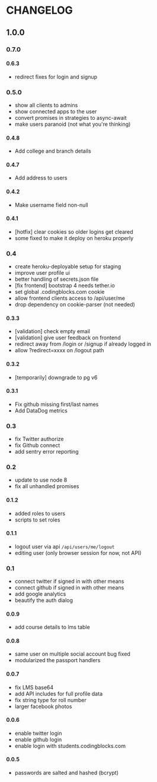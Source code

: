 # CHANGELOG

## 1.0.0
### 0.7.0

#### 0.6.3

 - redirect fixes for login and signup

### 0.5.0

  - show all clients to admins
  - show connected apps to the user
  - convert promises in strategies to async-await
  - make users paranoid (not what you're thinking)

#### 0.4.8

  - Add college and branch details

#### 0.4.7

  - Add address to users

#### 0.4.2

  - Make username field non-null

#### 0.4.1

  - [hotfix] clear cookies so older logins get cleared
  - some fixed to make it deploy on heroku properly

### 0.4

  - create heroku-deployable setup for staging
  - improve user profile ui
  - better handling of secrets.json file
  - [fix frontend] bootstrap 4 needs tether.io
  - set global .codingblocks.com cookie
  - allow frontend clients access to /api/user/me
  - drop dependency on cookie-parser (not needed)
  
#### 0.3.3 

  - \[validation\] check empty email
  - [validation] give user feedback on frontend 
  - redirect away from /login or /signup if already logged in
  - allow ?redirect=xxxx on /logout path
#### 0.3.2

  - [temporarily] downgrade to pg v6

#### 0.3.1

  - Fix github missing first/last names
  - Add DataDog metrics

### 0.3

  - fix Twitter authorize
  - fix Github connect 
  - add sentry error reporting 

### 0.2

  - update to use node 8
  - fix all unhandled promises

#### 0.1.2

 - added roles to users
 - scripts to set roles

#### 0.1.1

 - logout user via api `/api/users/me/logout`
 - editing user (only browser session for now, not API)

### 0.1

 - connect twitter if signed in with other means
 - connect github if signed in with other means
 - add google analytics
 - beautify the auth dialog

#### 0.0.9

 - add course details to lms table

#### 0.0.8

 - same user on multiple social account bug fixed
 - modularized the passport handlers

#### 0.0.7

 - fix LMS base64
 - add API includes for full profile data
 - fix string type for roll number
 - larger facebook photos

#### 0.0.6

 - enable twitter login
 - enable github login
 - enable login with students.codingblocks.com

#### 0.0.5

 - passwords are salted and hashed (bcrypt)